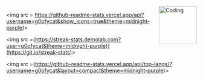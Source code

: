 <img align="right" alt="Coding" width="100" src="https://github.com/user-attachments/assets/16f40421-153c-4acb-9f3c-5382b773f537">

<p  align="center">
  
<img src = https://github-readme-stats.vercel.app/api?username=g0ofycat&show_icons=true&theme=midnight-purple)>

<img src =(https://streak-stats.demolab.com?user=g0ofycat&theme=midnight-purple)](https://git.io/streak-stats)></br>

<img src =(https://github-readme-stats.vercel.app/api/top-langs/?username=g0ofycat&layout=compact&theme=midnight-purple)>

</p>
